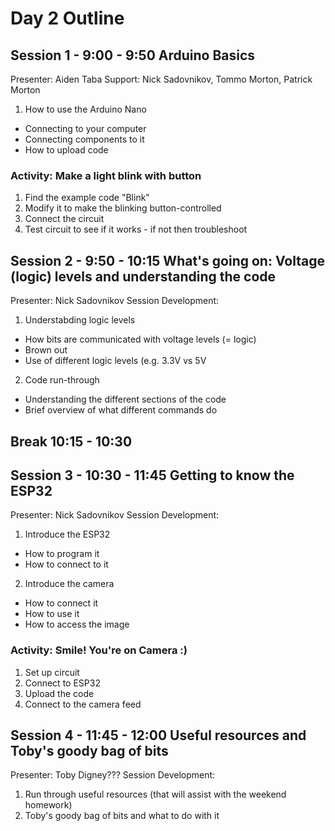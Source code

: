 # Day 2 Outline

## Session 1 - 9:00 - 9:50 Arduino Basics
Presenter: Aiden Taba
Support: Nick Sadovnikov, Tommo Morton, Patrick Morton

1. How to use the Arduino Nano
* Connecting to your computer
* Connecting components to it
* How to upload code 


### Activity: Make a light blink with button
1. Find the example code "Blink"
2. Modify it to make the blinking button-controlled
3. Connect the circuit
4. Test circuit to see if it works - if not then troubleshoot 

## Session 2 - 9:50 - 10:15 What's going on: Voltage (logic) levels and understanding the code
Presenter: Nick Sadovnikov
Session Development:

1. Understabding logic levels
* How bits are communicated with voltage levels (= logic)
* Brown out
* Use of different logic levels (e.g. 3.3V vs 5V

2. Code run-through
* Understanding the different sections of the code
* Brief overview of what different commands do 


## Break 10:15 - 10:30 

## Session 3 - 10:30 - 11:45 Getting to know the ESP32
Presenter: Nick Sadovnikov
Session Development:

1. Introduce the ESP32
* How to program it
* How to connect to it


2. Introduce the camera
* How to connect it
* How to use it
* How to access the image 

### Activity: Smile! You're on Camera :)
1. Set up circuit
2. Connect to ESP32
3. Upload the code
4. Connect to the camera feed

## Session 4 - 11:45 - 12:00 Useful resources and Toby's goody bag of bits
Presenter: Toby Digney???
Session Development:

1. Run through useful resources (that will assist with the weekend homework)
2. Toby's goody bag of bits and what to do with it

